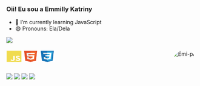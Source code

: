 ### Oii! Eu sou a Emmilly Katriny


- 🌱 I’m currently learning JavaScript
- 😄 Pronouns: Ela/Dela

<div>
<picture>
<img src="https://github-readme-stats.vercel.app/api?username=emmillykatriny&show_icons=true&theme=radical" />
</picture>
</div>

<div style="display: inline_block"><br>
  <img align="center" alt="Emi-Js" height="30" width="40" src="https://raw.githubusercontent.com/devicons/devicon/master/icons/javascript/javascript-plain.svg">
 <img align="center" alt="Emi-HTML" height="30" width="40" src="https://raw.githubusercontent.com/devicons/devicon/master/icons/html5/html5-original.svg">
  <img align="center" alt="Emi-CSS" height="30" width="40" src="https://raw.githubusercontent.com/devicons/devicon/master/icons/css3/css3-original.svg">
  <img align="right" alt="Emi-pic" height="150" style="border-radius:50px;" src="https://media.discordapp.net/attachments/1060397137076170775/1072605677819809842/cartao_de_visitas_costas_2.jpg">
</div>
  
  ##
 
<div> 

  <a href="https://instagram.com/eu_frozinha?igshid=ZDdkNTZiNTM=" target="_blank"><img src="https://img.shields.io/badge/-Instagram-%23E4405F?style=for-the-badge&logo=instagram&logoColor=white" target="_blank"></a>
 	 <a href="Emmi#4264" target="_blank"><img src="https://img.shields.io/badge/Discord-7289DA?style=for-the-badge&logo=discord&logoColor=white" target="_blank"></a> 
  <a href = "mailto:emmillyk6@gmail.com"><img src="https://img.shields.io/badge/-Gmail-%23333?style=for-the-badge&logo=gmail&logoColor=white" target="_blank"></a>
  <a href="https://www.linkedin.com/in/emmilly-katriny-ba53b1207/" target="_blank"><img src="https://img.shields.io/badge/-LinkedIn-%230077B5?style=for-the-badge&logo=linkedin&logoColor=white" target="_blank"></a> 
  
</div>

